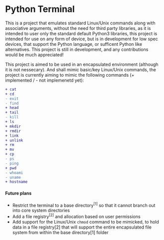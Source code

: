 # Python Terminal
This is a project that emulates standard Linux/Unix commands along with associative arguments, without the need for third party libraries, as it is intended to user only the standard default Python3 libraries, this project is intended for use on any form of device, but is in development for low spec devices, that support the Python language, or sufficent Python like alternatives. This project is still in development, and any contributions would be much appreciated!

This project is aimed to be used in an encapsulated environment (although it is not nessecary). And shall mimic basic/key Linux/Unix commands, the project is currently aiming to mimic the following commands (+ implemented / - not implemenetd yet):
 ```diff
 + cat 
 + cd
 - exit
 - find
 + head
 + tail
 - kill
 + ls
 + mkdir
 + rmdir
 + link
 + unlink
 + rm
 + mv
 + cp
 - ps
 - ping
 + pwd
 - whoami
 - uname
 + hostname
 ```

#### Future plans
* Restrict the terminal to a base directory<sup>[1]</sup> so that it cannot branch out into core system directories
* Add a file registry<sup>[2]</sup> and allocation based on user permissions
* Add support for the Linux/Unix `chmod` command to be mimicked, to hold data in a file registry[2] that will support the entire encapsulated file system from within the base directory[1] folder 
